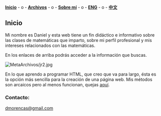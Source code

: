 [**Inicio**](index.html)  - o -    [**Archivos**](Archivos.html)  - o -      [**Sobre mí**](Sobremi.html)  - o -    [**ENG**](ENG/ENGindex.html) - o -    [**中文**](CH/CHindex.html) 

## Inicio 

Mi nombre es Daniel y esta web tiene un fin didáctico e informativo sobre las clases de matemáticas que imparto, sobre mi perfil profesional y mis intereses relacionados con las matemáticas. 

En los enlaces de arriba podrás acceder a la información que buscas. 

![MetaArchivos/jr2.jpg](src)

En lo que aprendo a programar HTML, que creo que va para largo, ésta es la opción más sencilla para la creación de una página web. Mis métodos son arcaicos pero al menos funcionan, quejas [aquí](https://www.youtube.com/watch?v=4GicJVYQvcg&list=LLecsc4UOOJfb3kJ5_0Mxe2A&index=39&t=0s).


### Contacto:

dmorencas@gmail.com
